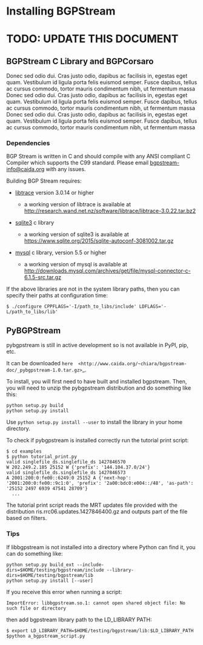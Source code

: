 Installing BGPStream
====================

<h1 class="text-danger">TODO: UPDATE THIS DOCUMENT</h1>

BGPStream C Library and BGPCorsaro
-------------------

Donec sed odio dui. Cras justo odio, dapibus ac facilisis in, egestas eget quam. Vestibulum id ligula porta felis euismod semper. Fusce dapibus, tellus ac cursus commodo, tortor mauris condimentum nibh, ut fermentum massa
Donec sed odio dui. Cras justo odio, dapibus ac facilisis in, egestas eget quam. Vestibulum id ligula porta felis euismod semper. Fusce dapibus, tellus ac cursus commodo, tortor mauris condimentum nibh, ut fermentum massa
Donec sed odio dui. Cras justo odio, dapibus ac facilisis in, egestas eget quam. Vestibulum id ligula porta felis euismod semper. Fusce dapibus, tellus ac cursus commodo, tortor mauris condimentum nibh, ut fermentum massa

### Dependencies

BGP Stream is written in C and should compile with any ANSI compliant C Compiler
which supports the C99 standard. Please email bgpstream-info@caida.org with any
issues.

Building BGP Stream requires:
- [libtrace](http://research.wand.net.nz/software/libtrace.php)
version 3.0.14 or higher
    - a working version of libtrace is available at http://research.wand.net.nz/software/libtrace/libtrace-3.0.22.tar.bz2 

- [sqlite3](https://www.sqlite.org/) c library
     - a working version of sqlite3 is available at https://www.sqlite.org/2015/sqlite-autoconf-3081002.tar.gz

- [mysql](https://www.mysql.com/) c library, version 5.5  or higher
  - a working version of mysql is available at http://downloads.mysql.com/archives/get/file/mysql-connector-c-6.1.5-src.tar.gz

If the above libraries are not in the system library paths, then you
can specify their paths at configuration time:

~~~
$ ./configure CPPFLAGS='-I/path_to_libs/include' LDFLAGS='-L/path_to_libs/lib'
~~~


PyBGPStream
------------

pybgpstream is still in active development so is not available in PyPI, pip,
etc.

It can be downloaded `here 
<http://www.caida.org/~chiara/bgpstream-doc/_pybgpstream-1.0.tar.gz>`_.

To install, you will first need to have built and installed
bgpstream. Then, you will need to unzip the pybgpstream distribution and do
something like this:

    python setup.py build
    python setup.py install

Use `python setup.py install --user` to install the library in your home directory.

To check if pybgpstream is installed correctly run the tutorial print script:

~~~
$ cd examples
$ python tutorial_print.py
valid singlefile_ds.singlefile_ds 1427846570
W 202.249.2.185 25152 W {'prefix': '144.104.37.0/24'}
valid singlefile_ds.singlefile_ds 1427846573
A 2001:200:0:fe00::6249:0 25152 A {'next-hop': '2001:200:0:fe00::9c1:0', 'prefix': '2a00:bdc0:e004::/48', 'as-path': '25152 2497 6939 47541 28709'}
  ...
~~~

The tutorial print script reads the MRT updates file
provided with the distribution ris.rrc06.updates.1427846400.gz and
outputs part of the file based on filters.

### Tips
If  libbgpstream is not installed into a directory where Python can
find it, you can do something like:

    python setup.py build_ext --include-dirs=$HOME/testing/bgpstream/include --library-dirs=$HOME/testing/bgpstream/lib
    python setup.py install [--user]

If you receive this error when running a script:

    ImportError: libbgpstream.so.1: cannot open shared object file: No such file or directory

then add bgpstream library path to the LD_LIBRARY PATH:

    $ export LD_LIBRARY_PATH=$HOME/testing/bgpstream/lib:$LD_LIBRARY_PATH
    $python a_bgpstream_script.py
